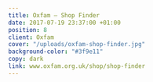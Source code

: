```yaml
---
title: Oxfam – Shop Finder
date: 2017-07-19 23:37:00 +01:00
position: 8
client: Oxfam
cover: "/uploads/oxfam-shop-finder.jpg"
background-color: "#3f9e11"
copy: dark
link: www.oxfam.org.uk/shop/shop-finder
---
```


